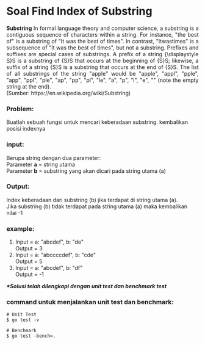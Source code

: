 # Soal Find Index of Substring

<p align=justify><b>Substring</b> In formal language theory and computer science, a substring is a contiguous sequence of characters within a string. For instance, "the best of" is a substring of "It was the best of times". In contrast, "Itwastimes" is a subsequence of "It was the best of times", but not a substring.
Prefixes and suffixes are special cases of substrings. A prefix of a string {\displaystyle S}S is a substring of {S}S that occurs at the beginning of {S}S; likewise, a suffix of a string {S}S is a substring that occurs at the end of {S}S.
The list of all substrings of the string "apple" would be "apple", "appl", "pple", "app", "ppl", "ple", "ap", "pp", "pl", "le", "a", "p", "l", "e", "" (note the empty string at the end).
<br>(Sumber: https://en.wikipedia.org/wiki/Substring)
</p>

### Problem:
Buatlah sebuah fungsi untuk mencari keberadaan substring. kembalikan posisi indexnya
<br>

### input:

Berupa string dengan dua parameter:<br>
Parameter <b>a</b> = string utama<br>
Parameter <b>b</b> = substring yang akan dicari pada string utama (a)
<br>

### Output:

Index keberadaan dari substring (b) jika terdapat di string utama (a).<br>Jika substring (b) tidak terdapat pada string utama (a) maka kembalikan nilai -1
<br>

### example:

1. Input = a: "abcdef", b: "de"<br>Output = 3
2. Input = a: "abccccdef", b: "cde"<br>Output = 5
3. Input = a: "abcdef", b: "df"<br>Output = -1

<i><b>*Solusi telah dilengkapi dengan unit test dan benchmark test</b></i>

### command untuk menjalankan unit test dan benchmark:

```
# Unit Test
$ go test -v

# Benchmark
$ go test -bench=.
```
